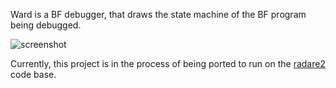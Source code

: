 Ward is a BF debugger, that draws the state machine of the BF program being debugged.

![screenshot](http://i.imgur.com/PINcCUy.gif)

Currently, this project is in the process of being ported to run on the [radare2](https://github.com/radare/radare2) code base.
